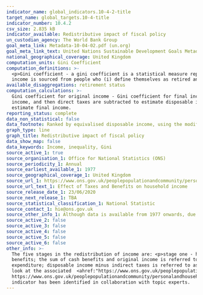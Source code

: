 ```yaml
---
indicator_name: global_indicators.10-4-2-title
target_name: global_targets.10-4-title
indicator_number: 10.4.2
csv_size: 2.835 kB
indicator_available: Redistributive impact of fiscal policy 
un_custodian_agency: The World Bank Group
goal_meta_link: Metadata-10-04-02.pdf (un.org)
goal_meta_link_text: United Nations Sustainable Development Goals Metadata
national_geographical_coverage: United Kingdom
computation_units: Gini Coefficient
computation_definitions: >-
  <p>Gini coefficient - a gini coefficient is a statistical measure representing income or wealth inequality, where a higher number means higher levels of inequality. </p> <p> 'Retired' refers to anyone living in a retired household. A retired household is one where more than 50% of its
  income is sourced from people who (i) define themselves as retired and are aged over 50, OR (ii) define themselves as “Sick/Injured”, not seeking work and aged at or above the State Pension Age (SPA). </p>
available_disaggregations: retirement status 
computation_calculations: >-
  Gini coefficient for original income - Gini coefficient for final income. Original income includes all sources of income from employment, private pensions, investments and other non-government sources. The receipt of cash benefits is then added to original income to estimate gross
  income, and then direct taxes are subtracted to estimate disposable income. Indirect taxes (for example, VAT, alcohol duties and so on) are further subtracted to form post-tax income, and finally benefits-in-kind (for example, state education, National Health Service) are added to
  estimate final income.
reporting_status: complete
data_non_statistical: false
data_footnote: Ranked by equivalised disposable income, using the modified-OECD scale.
graph_type: line
graph_title: Redistributive impact of fiscal policy 
data_show_map: false
data_keywords: Income, inequality, Gini 
source_active_1: true
source_organisation_1: Office for National Statistics (ONS)
source_periodicity_1: Annual
source_earliest_available_1: 1977
source_geographical_coverage_1: United Kingdom
source_url_1: https://www.ons.gov.uk/peoplepopulationandcommunity/personalandhouseholdfinances/incomeandwealth/datasets/theeffectsoftaxesandbenefitsonhouseholdincomefinancialyearending2014
source_url_text_1: Effect of Taxes and Benefits on household income
source_release_date_1: 23/06/2020
source_next_release_1: TBA
source_statistical_classification_1: National Statistic
source_contact_1: hie@ons.gov.uk
source_other_info_1: Although data is available from 1977 onwards, due to a change in the methodology adjusting for top earners, we only use data from 2001/2002 onwards to report against this indicator. 
source_active_2: false
source_active_3: false
source_active_4: false
source_active_5: false
source_active_6: false
other_info: >-
  The five stages in the redistribution of income are: <p>stage one - household members begin with income from employment, private pensions, investments and other non-government sources; this is referred to as "original income"</p> <p> stage two - households then receive income from cash
  benefits; the sum of cash benefits and original income is referred to as "gross income" </p> <p> stage three - households then pay direct taxes; direct taxes, when subtracted from gross income, are referred to as "disposable income" </p> <p> stage four - indirect taxes are then paid via
  expenditure; disposable income minus indirect taxes is referred to as "post-tax income"</p><p>stage five - households finally receive a benefit from services (benefits-in-kind); benefits-in-kind plus post-tax income is referred to as "final income" </p> <p>  For more information please
  look at the associated  <ahref:"https://www.ons.gov.uk/peoplepopulationandcommunity/personalandhouseholdfinances/incomeandwealth/bulletins/theeffectsoftaxesandbenefitsonhouseholdincome/financialyearending2019" publciation </a> and  <ahref ="
  https://www.ons.gov.uk/peoplepopulationandcommunity/personalandhouseholdfinances/incomeandwealth/articles/theeffectsoftaxesandbenefitsonhouseholdincome/financialyearending2019" the Quality  and Methodology Information </a></p>  Data follows the UN specification for this indicator. This
  indicator has been identified in collaboration with topic experts.
---
```

